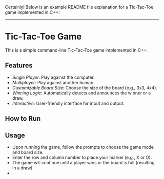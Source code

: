 Certainly! Below is an example README file explanation for a Tic-Tac-Toe game implemented in C++:

---

# Tic-Tac-Toe Game

This is a simple command-line Tic-Tac-Toe game implemented in C++.

## Features

- *Single Player*: Play against the computer.
- *Multiplayer*: Play against another human.
- *Customizable Board Size*: Choose the size of the board (e.g., 3x3, 4x4).
- *Winning Logic*: Automatically detects and announces the winner or a draw.
- *Interactive*: User-friendly interface for input and output.

## How to Run



## Usage

- Upon running the game, follow the prompts to choose the game mode and board size.
- Enter the row and column number to place your marker (e.g., X or O).
- The game will continue until a player wins or the board is full (resulting in a draw).
-
